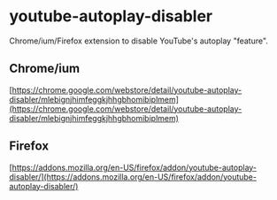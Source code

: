 # youtube-autoplay-disabler

Chrome/ium/Firefox extension to disable YouTube's autoplay "feature".

## Chrome/ium
[https://chrome.google.com/webstore/detail/youtube-autoplay-disabler/mlebignjhimfeggkjhhgbhomibiplmem](https://chrome.google.com/webstore/detail/youtube-autoplay-disabler/mlebignjhimfeggkjhhgbhomibiplmem)

## Firefox
[https://addons.mozilla.org/en-US/firefox/addon/youtube-autoplay-disabler/](https://addons.mozilla.org/en-US/firefox/addon/youtube-autoplay-disabler/)
